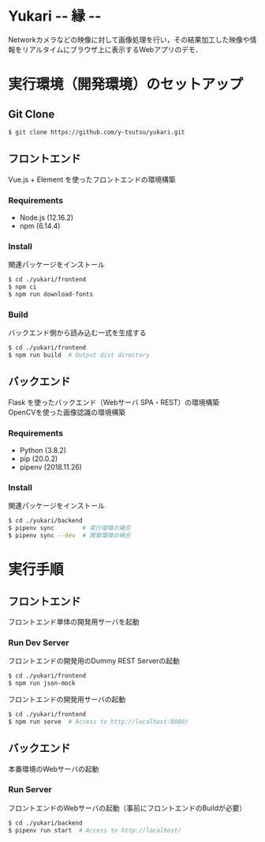 # Yukari -- 縁 --

Networkカメラなどの映像に対して画像処理を行い，その結果加工した映像や情報をリアルタイムにブラウザ上に表示するWebアプリのデモ．

# 実行環境（開発環境）のセットアップ

## Git Clone

```sh
$ git clone https://github.com/y-tsutsu/yukari.git
```

## フロントエンド

Vue.js + Element を使ったフロントエンドの環境構築

### Requirements

* Node.js (12.16.2)
* npm (6.14.4)

### Install

関連パッケージをインストール

```sh
$ cd ./yukari/frontend
$ npm ci
$ npm run download-fonts
```

### Build

バックエンド側から読み込む一式を生成する

```sh
$ cd ./yukari/frontend
$ npm run build  # Output dist directory
```

## バックエンド

Flask を使ったバックエンド（Webサーバ SPA・REST）の環境構築  
OpenCVを使った画像認識の環境構築

### Requirements

* Python (3.8.2)
* pip (20.0.2)
* pipenv (2018.11.26)

### Install

関連パッケージをインストール

```sh
$ cd ./yukari/backend
$ pipenv sync        # 実行環境の場合
$ pipenv sync --dev  # 開発環境の場合
```

# 実行手順

## フロントエンド

フロントエンド単体の開発用サーバを起動

### Run Dev Server

フロントエンドの開発用のDummy REST Serverの起動

```sh
$ cd ./yukari/frontend
$ npm run json-mock
```

フロントエンドの開発用サーバの起動

```sh
$ cd ./yukari/frontend
$ npm run serve  # Access to http://localhost:8080/
```

## バックエンド

本番環境のWebサーバの起動

### Run Server

フロントエンドのWebサーバの起動（事前にフロントエンドのBuildが必要）

```sh
$ cd ./yukari/backend
$ pipenv run start  # Access to http://localhost/
```
